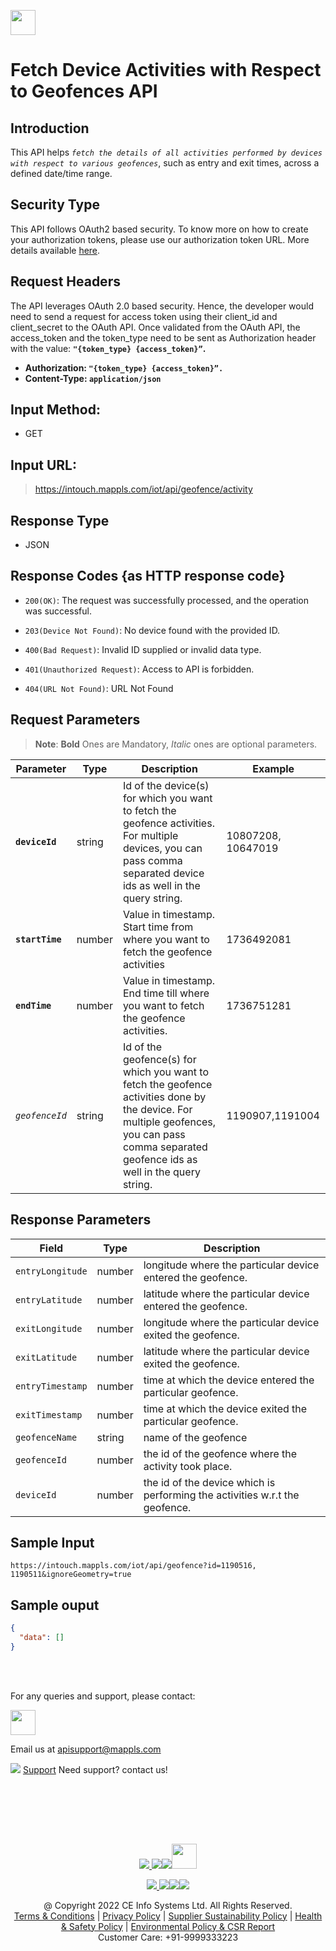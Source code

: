 
[<img src="https://about.mappls.com/about/images/MAPPLS-MapmyIndia-logo.png" height="40"/> </p>](https://about.mappls.com/api/)

# Fetch Device Activities with Respect to Geofences API

## **Introduction**
This API helps *`fetch the details of all activities performed by devices with respect to various geofences`*, such as entry and exit times, across a defined date/time range.

## **Security Type**
This API follows OAuth2 based security. To know more on how to create your authorization tokens, please use our authorization token URL. More details available [here](https://www.mapmyindia.com/api/advanced-maps/doc/authentication-api.php).

## **Request Headers**

The API leverages OAuth 2.0 based security. Hence, the developer would need to send a request for access token using their client_id and client_secret to the OAuth API. Once validated from the OAuth API, the access_token and the token_type need to be sent as Authorization header with the value: **`"{token_type} {access_token}”`.**

- **Authorization: `"{token_type} {access_token}”.`**
- **Content-Type: `application/json`**


## **Input Method:**
- GET

## **Input URL:**

 > https://intouch.mappls.com/iot/api/geofence/activity

## **Response Type**
- JSON

## **Response Codes {as HTTP response code}**

-  `200(OK)`: The request was successfully processed, and the operation was successful.

- `203(Device Not Found)`: No device found with the provided ID.

- `400(Bad Request)`: Invalid ID supplied or invalid data type.

- `401(Unauthorized Request)`: Access to API is forbidden.

- `404(URL Not Found)`: URL Not Found

## **Request Parameters**
> **Note**: **Bold** Ones are Mandatory, *Italic* ones are optional parameters.

| **Parameter** | **Type** | **Description** | **Example** |
| --- | --- | --- | --- |
| **`deviceId `** | string | Id of the device(s) for which you want to fetch the geofence activities. For multiple devices, you can pass comma separated device ids as well in the query string. | 10807208, 10647019 |
| **`startTime`**  | number | Value in timestamp. Start time from where you want to fetch the geofence activities | 1736492081 |
| **`endTime`**  | number | Value in timestamp. End time till where you want to fetch the geofence activities. | 1736751281 |
| *`geofenceId`* | string | Id of the geofence(s) for which you want to fetch the geofence activities done by the device. For multiple geofences, you can pass comma separated geofence ids as well in the query string. | 1190907,1191004 |


## **Response Parameters**

| **Field** | **Type** | **Description** |
| --- | --- | --- |
|`entryLongitude` | number | longitude where the particular device entered the geofence. |
|`entryLatitude` | number | latitude where the particular device entered the geofence.|
|`exitLongitude` | number | longitude where the particular device exited the geofence.|
|`exitLatitude` | number | latitude where the particular device exited the geofence.|
|`entryTimestamp` | number | time at which the device entered the particular geofence.|
|`exitTimestamp` | number | time at which the device exited the particular geofence.|
|`geofenceName` | string | name of the geofence |
|`geofenceId` | number | the id of the geofence where the activity took place. |
|`deviceId` | number | the id of the device which is performing the activities w.r.t the geofence. |

## **Sample Input**
```
https://intouch.mappls.com/iot/api/geofence?id=1190516, 1190511&ignoreGeometry=true
```
## **Sample ouput**

```json
{
  "data": []
}
```

<br></br>

For any queries and support, please contact: 

[<img src="https://about.mappls.com/images/mappls-logo.svg" height="40"/> </p>](https://about.mappls.com/api/)
Email us at [apisupport@mappls.com](mailto:apisupport@mappls.com)


![](https://www.mapmyindia.com/api/img/icons/support.png)
[Support](https://about.mappls.com/contact/)
Need support? contact us!

<br></br>


<br></br>

[<p align="center"> <img src="https://www.mapmyindia.com/api/img/icons/stack-overflow.png"/> ](https://stackoverflow.com/questions/tagged/mappls-api)[![](https://www.mapmyindia.com/api/img/icons/blog.png)](https://about.mappls.com/blog/)[![](https://www.mapmyindia.com/api/img/icons/gethub.png)](https://github.com/Mappls-api)[<img src="https://mmi-api-team.s3.ap-south-1.amazonaws.com/API-Team/npm-logo.one-third%5B1%5D.png" height="40"/> </p>](https://www.npmjs.com/org/mapmyindia) 



[<p align="center"> <img src="https://www.mapmyindia.com/june-newsletter/icon4.png"/> ](https://www.facebook.com/Mapplsofficial)[![](https://www.mapmyindia.com/june-newsletter/icon2.png)](https://twitter.com/mappls)[![](https://www.mapmyindia.com/newsletter/2017/aug/llinkedin.png)](https://www.linkedin.com/company/mappls/)[![](https://www.mapmyindia.com/june-newsletter/icon3.png)](https://www.youtube.com/channel/UCAWvWsh-dZLLeUU7_J9HiOA)




<div align="center">@ Copyright 2022 CE Info Systems Ltd. All Rights Reserved.</div>

<div align="center"> <a href="https://about.mappls.com/api/terms-&-conditions">Terms & Conditions</a> | <a href="https://about.mappls.com/about/privacy-policy">Privacy Policy</a> | <a href="https://about.mappls.com/pdf/mapmyIndia-sustainability-policy-healt-labour-rules-supplir-sustainability.pdf">Supplier Sustainability Policy</a> | <a href="https://about.mappls.com/pdf/Health-Safety-Management.pdf">Health & Safety Policy</a> | <a href="https://about.mappls.com/pdf/Environment-Sustainability-Policy-CSR-Report.pdf">Environmental Policy & CSR Report</a>

<div align="center">Customer Care: +91-9999333223</div>

